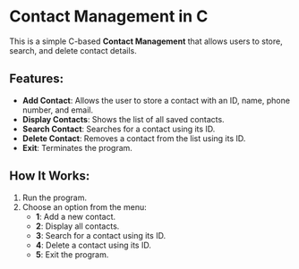 # Contact Management in C

This is a simple C-based **Contact Management** that allows users to store, search, and delete contact details.

## Features:

- **Add Contact**: Allows the user to store a contact with an ID, name, phone number, and email.
- **Display Contacts**: Shows the list of all saved contacts.
- **Search Contact**: Searches for a contact using its ID.
- **Delete Contact**: Removes a contact from the list using its ID.
- **Exit**: Terminates the program.

## How It Works:

1. Run the program.
2. Choose an option from the menu:
   - **1**: Add a new contact.
   - **2**: Display all contacts.
   - **3**: Search for a contact using its ID.
   - **4**: Delete a contact using its ID.
   - **5**: Exit the program.
